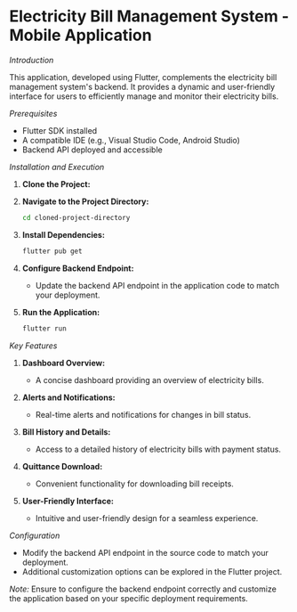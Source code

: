 # Electricity Bill Management System - Mobile Application

*Introduction*

This application, developed using Flutter, complements the electricity bill management system's backend. It provides a dynamic and user-friendly interface for users to efficiently manage and monitor their electricity bills.

*Prerequisites*

- Flutter SDK installed
- A compatible IDE (e.g., Visual Studio Code, Android Studio)
- Backend API deployed and accessible

*Installation and Execution*

1. **Clone the Project:**

2. **Navigate to the Project Directory:**
   ```bash
   cd cloned-project-directory
   ```

3. **Install Dependencies:**
   ```bash
   flutter pub get
   ```

4. **Configure Backend Endpoint:**
    - Update the backend API endpoint in the application code to match your deployment.

5. **Run the Application:**
   ```bash
   flutter run
   ```

*Key Features*

1. **Dashboard Overview:**
    - A concise dashboard providing an overview of electricity bills.

2. **Alerts and Notifications:**
    - Real-time alerts and notifications for changes in bill status.

3. **Bill History and Details:**
    - Access to a detailed history of electricity bills with payment status.

4. **Quittance Download:**
    - Convenient functionality for downloading bill receipts.

5. **User-Friendly Interface:**
    - Intuitive and user-friendly design for a seamless experience.

*Configuration*

- Modify the backend API endpoint in the source code to match your deployment.
- Additional customization options can be explored in the Flutter project.

*Note:* Ensure to configure the backend endpoint correctly and customize the application based on your specific deployment requirements.